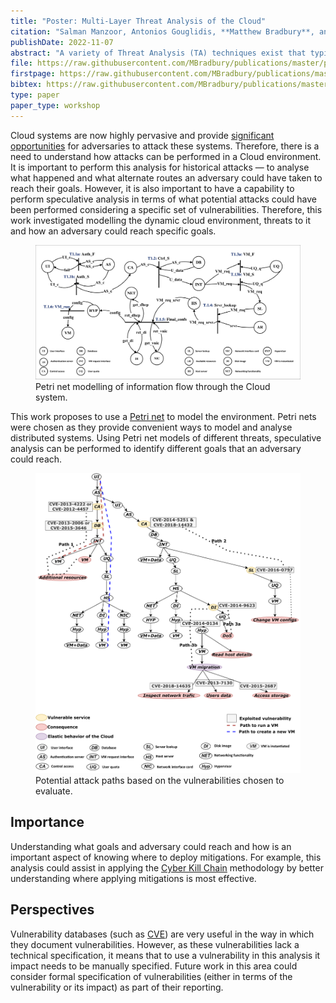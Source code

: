 ```yaml
---
title: "Poster: Multi-Layer Threat Analysis of the Cloud"
citation: "Salman Manzoor, Antonios Gouglidis, **Matthew Bradbury**, and Neeraj Suri. Poster: Multi-Layer Threat Analysis of the Cloud. In *Proceedings of the 2022 ACM SIGSAC Conference on Computer and Communications Security*, CCS'22. Los Angeles, CA, USA, 7–11 November 2022. ACM. [doi:10.1145/3548606.3563515](https://doi.org/10.1145/3548606.3563515)."
publishDate: 2022-11-07
abstract: "A variety of Threat Analysis (TA) techniques exist that typically target exploring threats to discrete assets (e.g., services, data, etc.) and reveal potential attacks pertinent to these assets. Furthermore, these techniques assume that the interconnection among the assets is static. However, in the Cloud, resources can instantiate or migrate across physical hosts at run-time, thus making the Cloud a dynamic environment. Additionally, the number of attacks targeting multiple assets/layers emphasizes the need for threat analysis approaches developed for Cloud environments. Therefore, this proposal presents a threat analysis approach that addresses multi-layer attacks. The proposed approach facilitates threat analysis by developing a technology-agnostic information flow model. It contributes to exploring a threat's propagation across the operational stack of the Cloud and, consequently, assessing the security of the Cloud holistically."
file: https://raw.githubusercontent.com/MBradbury/publications/master/papers/CCS2022-Cloud.pdf
firstpage: https://raw.githubusercontent.com/MBradbury/publications/master/firstpages/CCS2022-Cloud.svg
bibtex: https://raw.githubusercontent.com/MBradbury/publications/master/bibtex/Manzoor_2022_Poster_MultiLayer.bib
type: paper
paper_type: workshop
---
```


Cloud systems are now highly pervasive and provide [significant opportunities](https://www.ibm.com/downloads/cas/WMDZOWK6) for adversaries to attack these systems. Therefore, there is a need to understand how attacks can be performed in a Cloud environment. It is important to perform this analysis for historical attacks &mdash; to analyse what happened and what alternate routes an adversary could have taken to reach their goals. However, it is also important to have a capability to perform speculative analysis in terms of what potential attacks could have been performed considering a specific set of vulnerabilities. Therefore, this work investigated modelling the dynamic cloud environment, threats to it and how an adversary could reach specific goals.

<!-- readmore -->

<figure class="threequarters centre">
    <img src="/images/CCS22-Cloud-hlpn.svg" alt="Petri net modelling of a Cloud system" />
    <figcaption>
    Petri net modelling of information flow through the Cloud system.
    </figcaption>
</figure>

This work proposes to use a [Petri net](https://en.wikipedia.org/wiki/Petri_net) to model the environment. Petri nets were chosen as they provide convenient ways to model and analyse distributed systems. Using Petri net models of different threats, speculative analysis can be performed to identify different goals that an adversary could reach.

<figure class="half centre">
    <img src="/images/CCS22-Cloud-attack-paths.svg" alt="Attack tree showing that an adversary can utilise different threats to reach different goals" />
    <figcaption>
    Potential attack paths based on the vulnerabilities chosen to evaluate.
    </figcaption>
</figure>

## Importance

Understanding what goals and adversary could reach and how is an important aspect of knowing where to deploy mitigations. For example, this analysis could assist in applying the [Cyber Kill Chain](https://www.lockheedmartin.com/en-us/capabilities/cyber/cyber-kill-chain.html) methodology by better understanding where applying mitigations is most effective.

## Perspectives

Vulnerability databases (such as [CVE](https://www.cve.org/)) are very useful in the way in which they document vulnerabilities. However, as these vulnerabilities lack a technical specification, it means that to use a vulnerability in this analysis it impact needs to be manually specified. Future work in this area could consider formal specification of vulnerabilities (either in terms of the vulnerability or its impact) as part of their reporting.
